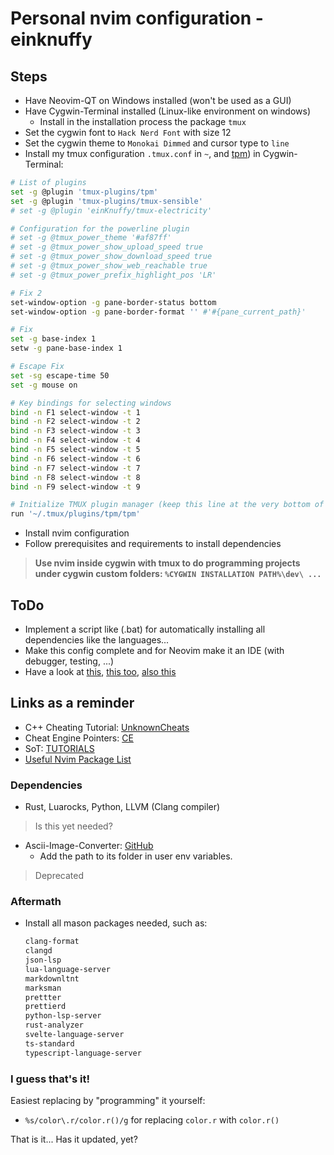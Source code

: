 #  Personal nvim configuration - einknuffy

## Steps
- Have Neovim-QT on Windows installed (won't be used as a GUI)
- Have Cygwin-Terminal installed (Linux-like environment on windows)
  - Install in the installation process the package `tmux`
- Set the cygwin font to `Hack Nerd Font` with size 12
- Set the cygwin theme to `Monokai Dimmed` and cursor type to `line`
- Install my tmux configuration `.tmux.conf` in `~`, and [tpm](https://github.com/tmux-plugins/tpm?tab=readme-ov-file#installation)) in Cygwin-Terminal:
```bash
# List of plugins
set -g @plugin 'tmux-plugins/tpm'
set -g @plugin 'tmux-plugins/tmux-sensible'
# set -g @plugin 'einKnuffy/tmux-electricity'

# Configuration for the powerline plugin
# set -g @tmux_power_theme '#af87ff'
# set -g @tmux_power_show_upload_speed true
# set -g @tmux_power_show_download_speed true
# set -g @tmux_power_show_web_reachable true
# set -g @tmux_power_prefix_highlight_pos 'LR'

# Fix 2
set-window-option -g pane-border-status bottom
set-window-option -g pane-border-format '' #'#{pane_current_path}'

# Fix
set -g base-index 1
setw -g pane-base-index 1

# Escape Fix
set -sg escape-time 50
set -g mouse on

# Key bindings for selecting windows
bind -n F1 select-window -t 1
bind -n F2 select-window -t 2
bind -n F3 select-window -t 3
bind -n F4 select-window -t 4
bind -n F5 select-window -t 5
bind -n F6 select-window -t 6
bind -n F7 select-window -t 7
bind -n F8 select-window -t 8
bind -n F9 select-window -t 9

# Initialize TMUX plugin manager (keep this line at the very bottom of tmux.conf)
run '~/.tmux/plugins/tpm/tpm'
```

- Install nvim configuration
- Follow prerequisites and requirements to install dependencies

> **Use nvim inside cygwin with tmux to do programming projects under cygwin custom folders:   `%CYGWIN INSTALLATION PATH%\dev\ ...`**

## ToDo

- Implement a script like (.bat) for automatically installing all dependencies like the languages...
- Make this config complete and for Neovim make it an IDE (with debugger, testing, ...)
- Have a look at [this](https://github.com/rockerBOO/awesome-neovim?tab=readme-ov-file#game), [this too](https://github.com/piersolenski/wtf.nvim), [also this](https://github.com/kevinhwang91/nvim-ufo)

## Links as a reminder

- C++ Cheating Tutorial: [UnknownCheats](https://www.unknowncheats.me/forum/c-and-c-/113642-useful-gamehacking-programming-threads-mega-thread.html)
- Cheat Engine Pointers: [CE](https://www.unknowncheats.me/forum/programming-for-beginners/110375-cheat-engine-finding-base-address-pointer-scan.html)
- SoT: [TUTORIALS](https://www.unknowncheats.me/forum/sea-of-thieves/436708-sea-thieves-complete-hack-tool-list.html)
- [Useful Nvim Package List](https://github.com/rockerBOO/awesome-neovim)

### Dependencies

- Rust, Luarocks, Python, LLVM (Clang compiler)

> Is this yet needed?
- Ascii-Image-Converter: [GitHub](https://github.com/TheZoraiz/ascii-image-converter#windows)
  - Add the path to its folder in user env variables.

> Deprecated
### Aftermath

- Install all mason packages needed, such as:
  ```txt
  clang-format
  clangd
  json-lsp
  lua-language-server
  markdownltnt
  marksman
  prettter
  prettierd
  python-lsp-server
  rust-analyzer
  svelte-language-server
  ts-standard
  typescript-language-server
  ```

### I guess that's it!

Easiest replacing by "programming" it yourself:

- `%s/color\.r/color.r()/g` for replacing `color.r` with `color.r()`

That is it...
Has it updated, yet?
